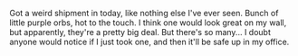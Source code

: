 Got a weird shipment in today, like nothing else I've ever seen. Bunch of little purple orbs, hot to the touch. I think one would look great on my wall, but apparently, they're a pretty big deal. But there's so many... I doubt anyone would notice if I just took one, and then it'll be safe up in my office.